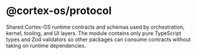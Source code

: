 # @cortex-os/protocol

Shared Cortex-OS runtime contracts and schemas used by orchestration, kernel, tooling, and UI layers. The module contains only pure TypeScript types and Zod validators so other packages can consume contracts without taking on runtime dependencies.
